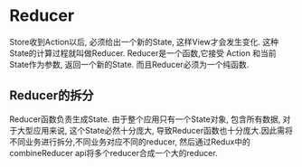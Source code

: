 # Reducer

Store收到Action以后, 必须给出一个新的State, 这样View才会发生变化. 这种State的计算过程就叫做Reducer. Reducer是一个函数,它接受 Action 和当前State作为参数, 返回一个新的State. 而且Reducer必须为一个纯函数.

## Reducer的拆分

Reducer函数负责生成State. 由于整个应用只有一个State对象, 包含所有数据, 对于大型应用来说, 这个State必然十分庞大, 导致Reducer函数也十分庞大.因此需将不同业务进行拆分,不同业务对应不同的reducer, 然后通过Redux中的combineReducer api将多个reducer合成一个大的reducer.



